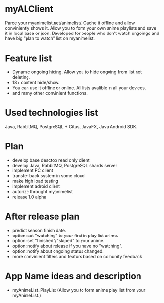 # myALClient
Parce your myanimelist.net/animelist/. Cache it offline and allow conviniently shows it.
Allow you to form your own anime playlists and save it in local base or json.
Developed for people who don't watch ungoings and have big "plan to watch" list on myanimelist. 

# Feature list
- Dynamic ongoing hiding. Allow you to hide ongoing from list not deleting.
- 18+ content hide/show.
- You can use it offline or online. All lists avalible in all your devices.
- and many other convinient functions.

# Used technologies list
Java, RabbitMQ, PostgreSQL + Citus, JavaFX, Java Android SDK.

# Plan
- develop base desctop read only client
- develop Java, RabbitMQ, PostgreSQL shards server
- implement PC client 
- transfer back system in some cloud
- make high load testing
- implement adroid client
- autorize throught myanimelist
- release 1.0 alpha

# After release plan
- predict season finish date.
- option: set "watching" to your first in play list anime.
- option: set "finished"/"skiped" to your anime.
- option: notify about release if you have no "watching".
- option: notify about ongoing status changed.
- more convinient filters and featurs based on comunity feedback 

# App Name ideas and description
- myAnimeList_PlayList (Allow you to form anime play list from your myAnimeList.)
